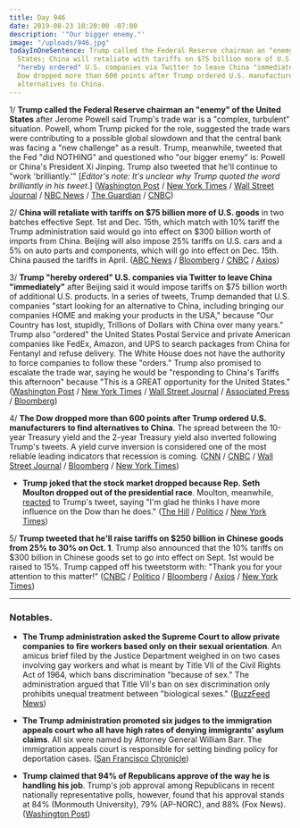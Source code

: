 ```yaml
---
title: Day 946
date: 2019-08-23 10:20:00 -07:00
description: '"Our bigger enemy."'
image: "/uploads/946.jpg"
todayInOneSentence: Trump called the Federal Reserve chairman an "enemy" of the United
  States; China will retaliate with tariffs on $75 billion more of U.S. goods; Trump
  "hereby ordered" U.S. companies via Twitter to leave China "immediately"; and the
  Dow dropped more than 600 points after Trump ordered U.S. manufacturers to find
  alternatives to China.
---
```


1/ **Trump called the Federal Reserve chairman an "enemy" of the United States** after Jerome Powell said Trump's trade war is a "complex, turbulent" situation. Powell, whom Trump picked for the role, suggested the trade wars were contributing to a possible global slowdown and that the central bank was facing a "new challenge" as a result. Trump, meanwhile, tweeted that the Fed "did NOTHING" and questioned who "our bigger enemy" is: Powell or China's President Xi Jinping. Trump also tweeted that he'll continue to "work 'brilliantly.'" \[*Editor's note: It's unclear why Trump quoted the word brilliantly in his tweet*.\] ([Washington Post](https://www.washingtonpost.com/business/2019/08/23/fed-chair-powell-vows-sustain-expansion-he-doesnt-commit-deep-interest-rate-cuts-trump-wants/) / [New York Times](https://www.nytimes.com/2019/08/23/business/powell-fed-interest-rates-trump.html) / [Wall Street Journal](https://www.wsj.com/articles/powell-says-fed-prepared-to-provide-stimulus-if-a-slowdown-hits-u-s-economy-11566568965) / [NBC News](https://www.nbcnews.com/politics/donald-trump/trump-slams-fed-chief-who-our-biggest-enemy-jay-powell-n1045786) / [The Guardian](https://www.theguardian.com/business/2019/aug/23/fed-chair-jerome-powell-trump-trade-policies-new-challenge) / [CNBC](https://www.cnbc.com/2019/08/23/trump-tweets-who-is-our-bigger-enemy-fed-chairman-powell-or-chinese-president-xi.html))

2/ **China will retaliate with tariffs on $75 billion more of U.S. goods** in two batches effective Sept. 1st and Dec. 15th, which match with 10% tariff the Trump administration said would go into effect on $300 billion worth of imports from China. Beijing will also impose 25% tariffs on U.S. cars and a 5% on auto parts and components, which will go into effect on Dec. 15th. China paused the tariffs in April. ([ABC News](https://abcnews.go.com/Politics/china-announces-tariffs-75-billion-us-goods-trump/story?id=65147062) / [Bloomberg](https://www.bloomberg.com/news/articles/2019-08-23/china-to-soon-unveil-tariffs-on-u-s-says-global-times-hu) / [CNBC](https://www.cnbc.com/2019/08/23/china-to-retaliate-with-new-tariffs-on-another-75-billion-worth-of-us-goods.html) / [Axios](https://www.axios.com/us-china-trade-war-retaliatory-tariffs-75-billion-cf123005-4e57-4b44-b616-0ce789c792cb.html))

3/ **Trump "hereby ordered" U.S. companies via Twitter to leave China "immediately"** after Beijing said it would impose tariffs on $75 billion worth of additional U.S. products. In a series of tweets, Trump demanded that U.S. companies "start looking for an alternative to China, including bringing our companies HOME and making your products in the USA," because "Our Country has lost, stupidly, Trillions of Dollars with China over many years." Trump also "ordered" the United States Postal Service and private American companies like FedEx, Amazon, and UPS to search packages from China for Fentanyl and refuse delivery. The White House does not have the authority to force companies to follow these "orders." Trump also promised to escalate the trade war, saying he would be "responding to China's Tariffs this afternoon" because "This is a GREAT opportunity for the United States." ([Washington Post](https://www.washingtonpost.com/business/2019/08/23/china-hits-us-with-tariffs-billion-worth-goods-reinstates-auto-levies-state-media-report/) / [New York Times](https://www.nytimes.com/2019/08/23/business/china-tariffs-trump.html) / [Wall Street Journal](https://www.wsj.com/articles/china-to-impose-tariffs-on-more-u-s-products-11566562931) / [Associated Press](https://apnews.com/84c8781157484f8ebb4c3f462f38e30d) / [Bloomberg](https://www.bloomberg.com/news/articles/2019-08-23/trump-asks-who-s-bigger-u-s-enemy-fed-s-powell-or-china-s-xi))

4/ **The Dow dropped more than 600 points after Trump ordered U.S. manufacturers to find alternatives to China**. The spread between the 10-year Treasury yield and the 2-year Treasury yield also inverted following Trump's tweets. A yield curve inversion is considered one of the most reliable leading indicators that recession is coming. ([CNN](https://www.cnn.com/2019/08/23/investing/dow-stock-market-today/index.html) / [CNBC](https://www.cnbc.com/2019/08/23/us-stocks-wall-street-monitors-speech-from-fed-chair-jerome-powell.html) / [Wall Street Journal](https://www.wsj.com/articles/global-stocks-rise-with-all-eyes-on-the-fed-11566547507) / [Bloomberg](https://www.bloomberg.com/news/articles/2019-08-22/asia-stocks-set-for-muted-start-as-powell-awaits-markets-wrap) / [New York Times](https://www.nytimes.com/2019/08/23/business/stocks-market-tariffs.html))

* **Trump joked that the stock market dropped because Rep. Seth Moulton dropped out of the presidential race**. Moulton, meanwhile, [reacted](https://twitter.com/daveweigel/status/1164976513705340928) to Trump's tweet, saying "I'm glad he thinks I have more influence on the Dow than he does." ([The Hill](https://thehill.com/homenews/administration/458591-trump-quips-that-stock-market-drop-following-his-tweets-is-because) / [Politico](https://www.politico.com/story/2019/08/23/seth-moulton-to-drop-out-of-2020-race-1472875) / [New York Times](https://www.nytimes.com/2019/08/23/us/politics/seth-moulton-2020-drop-out.html))

5/ **Trump tweeted that he'll raise tariffs on $250 billion in Chinese goods from 25% to 30% on Oct. 1**. Trump also announced that the 10% tariffs on $300 billion in Chinese goods set to go into effect on Sept. 1st would be raised to 15%. Trump capped off his tweetstorm with: "Thank you for your attention to this matter!" ([CNBC](https://www.cnbc.com/2019/08/23/trump-will-raise-tariff-rates-on-chinese-goods-in-response-to-trade-war-retaliation.html) / [Politico](https://www.politico.com/story/2019/08/23/navarro-not-worried-china-trade-war-1473382) / [Bloomberg](https://www.bloomberg.com/news/articles/2019-08-23/trump-says-he-is-boosting-tariffs-on-china-imports-jzolt2no) / [Axios](https://www.axios.com/trump-escalates-tariffs-hundreds-billions-dollars-worth-chinese-imports-61376483-973a-41e7-a277-15717ed56b88.html) / [New York Times](https://www.nytimes.com/2019/08/23/business/china-tariffs-trump.html))

---

### Notables.

* **The Trump administration asked the Supreme Court to allow private companies to fire workers based only on their sexual orientation**. An amicus brief filed by the Justice Department weighed in on two cases involving gay workers and what is meant by Title VII of the Civil Rights Act of 1964, which bans discrimination "because of sex." The administration argued that Title VII's ban on sex discrimination only prohibits unequal treatment between "biological sexes." ([BuzzFeed News](https://www.buzzfeednews.com/article/dominicholden/trump-scotus-gay-workers))

* **The Trump administration promoted six judges to the immigration appeals court who all have high rates of denying immigrants' asylum claims**. All six were named by Attorney General William Barr. The immigration appeals court is responsible for setting binding policy for deportation cases. ([San Francisco Chronicle](https://www.sfchronicle.com/politics/article/AG-William-Barr-promotes-immigration-judges-with-14373344.php))

* **Trump claimed that 94% of Republicans approve of the way he is handling his job**. Trump's job approval among Republicans in recent nationally representative polls, however, found that his approval stands at 84% (Monmouth University), 79% (AP-NORC), and 88% (Fox News). ([Washington Post](https://www.washingtonpost.com/politics/trump-claims-higher-job-approval-among-republicans-than-recent-polls-have-found/2019/08/23/0e6c68c8-c599-11e9-9986-1fb3e4397be4_story.html))
